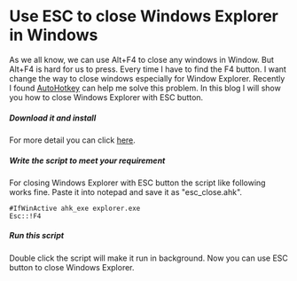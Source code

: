 # Use ESC to close Windows Explorer in Windows
As we all know, we can use Alt+F4 to close any windows in Window. But Alt+F4 is hard for us to press. Every time I have
to find the F4 button. I want change the way to close windows especially for Window Explorer. Recently I found 
[AutoHotkey](https://autohotkey.com/) can help me solve this problem. In this blog I will show you how to close
Windows Explorer with ESC button.
##### Download it and install
For more detail you can click [here](https://autohotkey.com/).
##### Write the script to meet your requirement
For closing Windows Explorer with ESC button the script like following works fine. Paste it into notepad and save it
as "esc_close.ahk".
```
#IfWinActive ahk_exe explorer.exe
Esc::!F4
```
##### Run this script
Double click the script will make it run in background. Now you can use ESC button to close Windows Explorer.